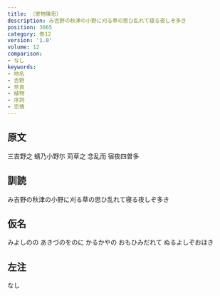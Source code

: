 ```yaml
---
title: （寄物陳思）
description: み吉野の秋津の小野に刈る草の思ひ乱れて寝る夜しぞ多き
position: 3065
category: 巻12
version: '1.0'
volume: 12
comparison:
- なし
keywords:
- 地名
- 吉野
- 奈良
- 植物
- 序詞
- 恋情
---
```


## 原文

三吉野之 蜻乃小野尓 苅草之 念乱而 宿夜四曽多

## 訓読

み吉野の秋津の小野に刈る草の思ひ乱れて寝る夜しぞ多き

## 仮名

みよしのの あきづのをのに かるかやの おもひみだれて ぬるよしぞおほき

## 左注

なし
